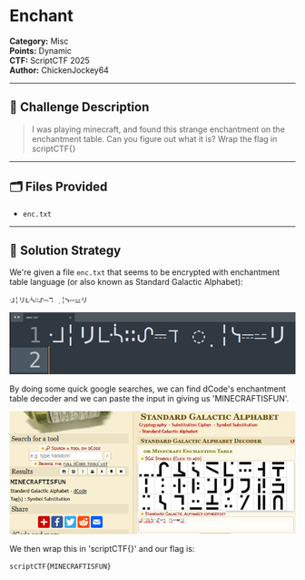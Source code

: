 # Enchant
**Category:** Misc  
**Points:** Dynamic  
**CTF:** ScriptCTF 2025  
**Author:** ChickenJockey64

---

## 🧠 Challenge Description

> I was playing minecraft, and found this strange enchantment on the enchantment table. Can you figure out what it is? Wrap the flag in scriptCTF{}

---

## 🗂️ Files Provided

- `enc.txt`

---

## 🧠 Solution Strategy

We're given a file `enc.txt` that seems to be encrypted with enchantment table language (or also known as Standard Galactic Alphabet):

```
ᒲ╎リᒷᓵ∷ᔑ⎓ℸ ̣ ╎ᓭ⎓⚍リ
```

![](../../../Images/Enchant-image.png)

By doing some quick google searches, we can find dCode's enchantment table decoder and we can paste the input in giving us 'MINECRAFTISFUN'. 

![](../../../Images/Enchant-image-1.png)

We then wrap this in 'scriptCTF{}' and our flag is:

```bash
scriptCTF{MINECRAFTISFUN}
```

